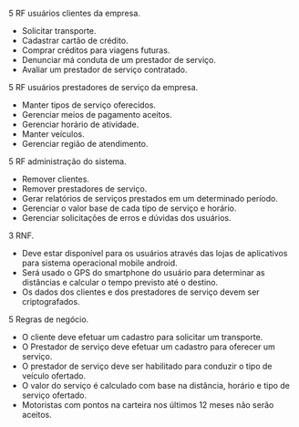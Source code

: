 5 RF usuários clientes da empresa.
- Solicitar transporte.
- Cadastrar cartão de crédito.
- Comprar créditos para viagens futuras.
- Denunciar má conduta de um prestador de serviço.
- Avaliar um prestador de serviço contratado.


5 RF usuários prestadores de serviço da empresa.
- Manter tipos de serviço oferecidos.
- Gerenciar meios de pagamento aceitos.
- Gerenciar horário de atividade.
- Manter veículos.
- Gerenciar região de atendimento.

5 RF administração do sistema.
- Remover clientes.
- Remover prestadores de serviço.
- Gerar relatórios de serviços prestados em um determinado período.
- Gerenciar o valor base de cada tipo de serviço e horário.
- Gerenciar solicitações de erros e dúvidas dos usuários.

3 RNF.
- Deve estar disponível para os usuários através das lojas de aplicativos para sistema operacional mobile android.
- Será usado o GPS do smartphone do usuário para determinar as distâncias e calcular o tempo previsto até o destino.
- Os dados dos clientes e dos prestadores de serviço devem ser criptografados.


5 Regras de negócio.
- O cliente deve efetuar um cadastro para solicitar um transporte.
- O Prestador de serviço deve efetuar um cadastro para oferecer um serviço.
- O prestador de serviço deve ser habilitado para conduzir o tipo de veículo ofertado.
- O valor do serviço é calculado com base na distância, horário e tipo de serviço ofertado.
- Motoristas com pontos na carteira nos últimos 12 meses não serão aceitos.